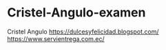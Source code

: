 # Cristel-Angulo-examen

Cristel Angulo
https://dulcesyfelicidad.blogspot.com/
https://www.servientrega.com.ec/
